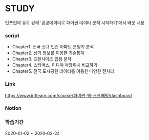 # STUDY

인프런의 유로 강의 '공공데이터로 파이썬 데이터 분석 시작하기'에서 배운 내용

### script
- Chapter1. 전국 신규 민간 아파트 분양가 분석
- Chapter2. 상가 정보를 이용한 기술통계
- Chapter3. 프랜차이즈 입점 분석
- Chapter4. 스타벅스, 이디야 매장위치 비교하기
- Chapter5. 전국 도시공원 데이터를 이용한 다양한 전처리
  
### Link  
https://www.inflearn.com/course/파이썬-웹-스크래핑/dashboard
  
### Notion  
  
  
### 학습기간  
2020-01-02 ~ 2020-02-24
